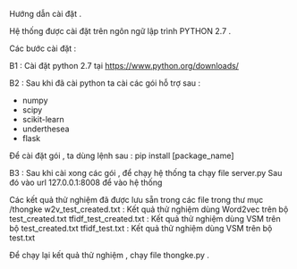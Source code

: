 Hướng dẫn cài đặt .

Hệ thống được cài đặt trên ngôn ngữ lập trình PYTHON 2.7 .

Các bước cài đặt :

B1 : Cài đặt python 2.7 tại https://www.python.org/downloads/

B2 : Sau khi đã cài python ta cài các gói hỗ trợ sau :
- numpy
- scipy
- scikit-learn
- underthesea
- flask

Để cài đặt gói , ta dùng lệnh sau :
pip install [package_name]

B3 : Sau khi cài xong các gói , để chạy hệ thống ta chạy file server.py
Sau đó vào url  127.0.0.1:8008 để vào hệ thống

Các kết quả thử nghiệm đã được lưu sẵn trong các file trong thư mục /thongke
w2v_test_created.txt : Kết quả thử nghiệm dùng Word2vec trên bộ test_created.txt
tfidf_test_created.txt : Kết quả thử nghiệm dùng VSM trên bộ test_created.txt
tfidf_test.txt : Kết quả thử nghiệm dùng VSM trên bộ test.txt

Để chạy lại kết quả thử nghiệm , chạy file thongke.py .
